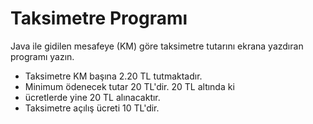 # Taksimetre Programı 
Java ile gidilen mesafeye (KM) göre taksimetre
tutarını ekrana yazdıran programı yazın.
 
* Taksimetre KM başına 2.20 TL tutmaktadır. 
* Minimum ödenecek tutar 20 TL'dir. 20 TL altında ki
* ücretlerde yine 20 TL alınacaktır. 
* Taksimetre açılış ücreti 10 TL'dir.